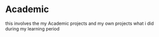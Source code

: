 # Academic
this involves the my Academic projects and my own projects what i did during my learning period
